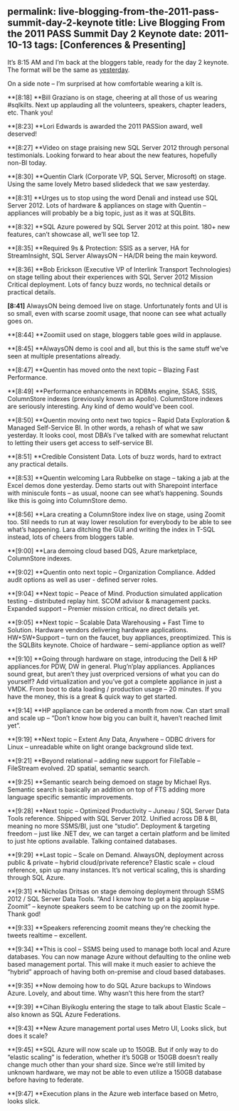 permalink: live-blogging-from-the-2011-pass-summit-day-2-keynote
title: Live Blogging From the 2011 PASS Summit Day 2 Keynote
date: 2011-10-13
tags: [Conferences & Presenting]
---
It’s 8:15 AM and I’m back at the bloggers table, ready for the day 2 keynote. The format will be the same as [yesterday](http://improve.dk/archive/2011/10/12/live-blogging-from-the-2011-pass-summit-day-1-keynote.aspx).

On a side note – I’m surprised at how comfortable wearing a kilt is.

**[8:18]  **Bill Graziano is on stage, cheering at all those of us wearing #sqlkilts. Next up applauding all the volunteers, speakers, chapter leaders, etc. Thank you!

**[8:23]  **Lori Edwards is awarded the 2011 PASSion award, well deserved!

**[8:27]  **Video on stage praising new SQL Server 2012 through personal testimonials. Looking forward to hear about the new features, hopefully non-BI today.

**[8:30]  **Quentin Clark (Corporate VP, SQL Server, Microsoft) on stage. Using the same lovely Metro based slidedeck that we saw yesterday.

**[8:31]  **Urges us to stop using the word Denali and instead use SQL Server 2012. Lots of hardware &amp; appliances on stage with Quentin – appliances will probably be a big topic, just as it was at SQLBits.

**[8:32]  **SQL Azure powered by SQL Server 2012 at this point. 180+ new features, can’t showcase all, we’ll see top 12.

**[8:35]  **Required 9s &amp; Protection: SSIS as a server, HA for StreamInsight, SQL Server AlwaysON – HA/DR being the main keyword.

**[8:36]  **Bob Erickson (Executive VP of Interlink Transport Technologies) on stage telling about their experiences with SQL Server 2012 Mission Critical deployment. Lots of fancy buzz words, no technical details or practical details.

**[8:41]**  AlwaysON being demoed live on stage. Unfortunately fonts and UI is so small, even with scarse zoomit usage, that noone can see what actually goes on.

**[8:44]  **Zoomiit used on stage, bloggers table goes wild in applause.

**[8:45]  **AlwaysON demo is cool and all, but this is the same stuff we’ve seen at multiple presentations already.

**[8:47]  **Quentin has moved onto the next topic – Blazing Fast Performance.

**[8:49]  **Performance enhancements in RDBMs engine, SSAS, SSIS, ColumnStore indexes (previously known as Apollo). ColumnStore indexes are seriously interesting. Any kind of demo would’ve been cool.

**[8:50]  **Quentin moving onto next two topics – Rapid Data Exploration &amp; Managed Self-Service BI. In other words, a rehash of what we saw yesterday. It looks cool, most DBA’s I’ve talked with are somewhat reluctant to letting their users get access to self-service BI.

**[8:51]  **Credible Consistent Data. Lots of buzz words, hard to extract any practical details.

**[8:53]  **Quentin welcoming Lara Rubbelke on stage – taking a jab at the Excel demos done yesterday. Demo starts out with Sharepoint interface with miniscule fonts – as usual, noone can see what’s happening. Sounds like this is going into ColumnStore demo.

**[8:56]  **Lara creating a ColumnStore index live on stage, using Zoomit too. Stil needs to run at way lower resolution for everybody to be able to see what’s happening. Lara ditching the GUI and writing the index in T-SQL instead, lots of cheers from bloggers table.

**[9:00]  **Lara demoing cloud based DQS, Azure marketplace, ColumnStore indexes.

**[9:02]  **Quentin onto next topic – Organization Compliance. Added audit options as well as user - defined server roles.

**[9:04]  **Next topic – Peace of Mind. Production simulated application testing – distributed replay hint. SCOM advisor &amp; management packs. Expanded support – Premier mission critical, no direct details yet.

**[9:05]  **Next topic – Scalable Data Warehousing + Fast Time to Solution. Hardware vendors delivering hardware applications. HW+SW+Support – turn on the faucet, buy appliances, preoptimized. This is the SQLBits keynote. Choice of hardware – semi-appliance option as well?

**[9:10]  **Going through hardware on stage, introducing the Dell &amp; HP appliances.for PDW, DW in general. Plug’n’play appliances. Appliances sound great, but aren’t they just overpriced versions of what you can do yourself? Add virtualization and you’ve got a complete appliance in just a VMDK. From boot to data loading / production usage – 20 minutes. If you have the money, this is a great &amp; quick way to get started.

**[9:14]  **HP appliance can be ordered a month from now. Can start small and scale up – “Don’t know how big you can built it, haven’t reached limit yet”.

**[9:19]  **Next topic – Extent Any Data, Anywhere – ODBC drivers for Linux – unreadable white on light orange background slide text.

**[9:21]  **Beyond relational – adding new support for FileTable – FileStream evolved. 2D spatial, semantic search.

**[9:25]  **Semantic search being demoed on stage by Michael Rys. Semantic search is basically an addition on top of FTS adding more language specific semantic improvements.

**[9:28]  **Next topic – Optimized Productivity – Juneau / SQL Server Data Tools reference. Shipped with SQL Server 2012. Unified across DB &amp; BI, meaning no more SSMS/BI, just one “studio”. Deployment &amp; targeting freedom – just like .NET dev, we can target a certain platform and be limited to just hte options available. Talking contained databases.

**[9:29]  **Last topic – Scale on Demand. AlwaysON, deployment across public &amp; private – hybrid cloud/private reference? Elastic scale = cloud reference, spin up many instances. It’s not vertical scaling, this is sharding through SQL Azure.

**[9:31]  **Nicholas Dritsas on stage demoing deployment through SSMS 2012 / SQL Server Data Tools. “And I know how to get a big applause – Zoomit” – keynote speakers seem to be catching up on the zoomit hype. Thank god!

**[9:33]  **Speakers referencing zoomit means they’re checking the tweets realtime – excellent.

**[9:34]  **This is cool – SSMS being used to manage both local and Azure databases. You can now manage Azure without defaulting to the online web based management portal. This will make it much easier to achieve the “hybrid” approach of having both on-premise and cloud based databases.

**[9:35]  **Now demoing how to do SQL Azure backups to Windows Azure. Lovely, and about time. Why wasn’t this here from the start?

**[9:39]  **Cihan Biyikoglu entering the stage to talk about Elastic Scale – also known as SQL Azure Federations.

**[9:43]  **New Azure management portal uses Metro UI, Looks slick, but does it scale?

**[9:45]  **SQL Azure will now scale up to 150GB. But if only way to do “elastic scaling” is federation, whether it’s 50GB or 150GB doesn’t really change much other than your shard size. Since we’re still limited by unknown hardware, we may not be able to even utilize a 150GB database before having to federate.

**[9:47]  **Execution plans in the Azure web interface based on Metro, looks slick.

